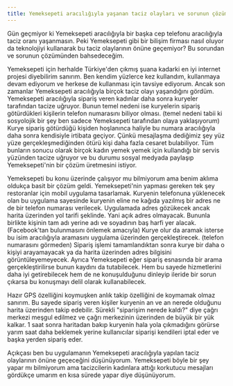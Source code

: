 ```yaml
---
title: Yemeksepeti aracılığıyla yaşanan taciz olayları ve sorunun çözümü
---
```


Gün geçmiyor ki Yemeksepeti aracılığıyla bir başka cep telefonu aracılığıyla taciz oranı yaşanmasın. Peki Yemeksepeti gibi bir bilişim firması nasıl oluyor da teknolojiyi kullanarak bu taciz olaylarının önüne geçemiyor? Bu sorundan ve sorunun çözümünden bahsedeceğim.

Yemeksepeti için herhalde Türkiye'den çıkmış şuana kadarki en iyi internet projesi diyebilirim sanırım. Ben kendim yüzlerce kez kullandım, kullanmaya devam ediyorum ve herkese de kullanması için tavsiye ediyorum. Ancak son zamanlar Yemeksepeti aracılığıyla birçok taciz olayı yaşandığını gördüm. Yemeksepeti aracılığıyla sipariş veren kadınlar daha sonra kuryeler tarafından tacize uğruyor. Bunun temel nedeni ise kuryelerin sipariş götürdükleri kişilerin telefon numarasını biliyor olması. (temel nedeni tabii ki sosyolojik bir şey ben sadece Yemeksepeti tarafından olaya yaklaşıyorum) Kurye sipariş götürdüğü kişiden hoşlanınca haliyle bu numara aracılığıyla daha sonra kendisiyle irtibata geçiyor. Çünkü mesajlaşma dediğimiz şey yüz yüze gerçekleşmediğinden ötürü kişi daha fazla cesaret bulabiliyor. Tüm bunların sonucu olarak birçok kadın yemek yemek için kullandığı bir servis yüzünden tacize uğruyor ve bu durumu sosyal medyada paylaşıp Yemeksepeti'nin bir çözüm üretmesini istiyor.

Yemeksepeti bu konu üzerinde çalışıyor mu bilmiyorum ama benim aklıma oldukça basit bir çözüm geldi. Yemeksepeti'nin yapması gereken tek şey restoranlar için mobil uygulama tasarlamak. Kuryenin telefonuna yüklenecek olan bu uygulama sayesinde kuryenin eline ne kağıda yazılmış bir adres ne de bir telefon numarası verilecek. Uygulamada adres gözükecek ancak harita üzerinden yol tarifi şeklinde. Yani açık adres olmayacak. Bununla birlikte kişinin tam adı yerine adı ve soyadının baş harfi yer alacak. (Facebook'tan bulunmasını önlemek amacıyla) Kurye olur da aramak isterse bu isim aracılığıyla aramasını uygulama üzerinden gerçekleştirecek. (telefon numarasını görmeden) Sipariş işlemi tamamlandıktan sonra kurye bir daha o kişiyi arayamayacak ya da harita üzerinden adres bilgisini görüntüleyemeyecek. Ayrıca Yemeksepeti eğer sipariş esnasında bir arama gerçekleştirilirse bunun kaydını da tutabilecek. Hem bu sayede hizmetlerini daha iyi getirebilecek hem de ne konuşulduğunu dinleyip ileride bir sorun çıkarsa bu konuşmayı delil olarak kullanabilecek.

Hazır GPS özelliğini koymuşken anlık takip özelliğini de koymamak olmaz sanırım. Bu sayede sipariş veren kişiler kuryenin an ve an nerede olduğunu harita üzerinden takip edebilir. Sürekli "siparişim nerede kaldı?" diye çağrı merkezi meşgul edilmez ve çağrı merkezinin üzerinden de büyük bir yük kalkar. 1 saat sonra haritadan bakıp kuryenin hala yola çıkmadığını görürse yarım saat daha beklemek yerine kullanıcılar siparişi kendileri iptal eder ve başka yerden sipariş eder.

Açıkçası ben bu uygulamanın Yemeksepeti aracılığıyla yapılan taciz olaylarının önüne geçeceğini düşünüyorum. Yemeksepeti böyle bir şey yapar mı bilmiyorum ama tacizcilerin kadınlara attığı korkutucu mesajları gördükçe umarım en kısa sürede yapar diye düşünüyorum.
